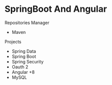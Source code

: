 # SpringBoot And Angular

Repositories Manager
+ Maven

Projects
+ Spring Data
+ Spring Boot
+ Spring Security
+ Oauth 2
+ Angular +8
+ MySQL

